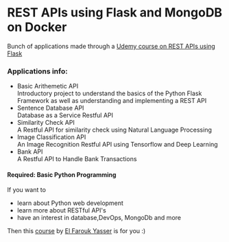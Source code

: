 # REST APIs using Flask and MongoDB on Docker
Bunch of applications made through a [Udemy course on REST APIs using Flask](https://www.udemy.com/course/python-rest-apis-with-flask-docker-mongodb-and-aws-devops/)

### Applications info:
- Basic Arithemetic API <br>
Introductory project to understand the basics of the Python Flask Framework as well as understanding and implementing a REST API
- Sentence Database API <br>
Database as a Service Restful API
- Similarity Check API <br>
A Restful API for similarity check using Natural Language Processing
- Image Classification API <br>
An Image Recognition Restful API using Tensorflow and Deep Learning
- Bank API <br>
A Restful API to Handle Bank Transactions

#### Required: Basic Python Programming

If you want to
- learn about Python web development
- learn more about RESTful API's
- have an interest in database,DevOps, MongoDb and more <br>

Then this [course](https://www.udemy.com/course/python-rest-apis-with-flask-docker-mongodb-and-aws-devops/) by [El Farouk Yasser](https://github.com/FaroukY) is for you :)

